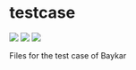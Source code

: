 # testcase

<img src="https://img.shields.io/github/languages/top/furkantaskin/testcase?style=flat-square"> <img src="https://img.shields.io/github/last-commit/furkantaskin/testcase"> <img src="https://img.shields.io/github/v/release/twbs/bootstrap?label=bootstrap">

Files for the test case of Baykar
